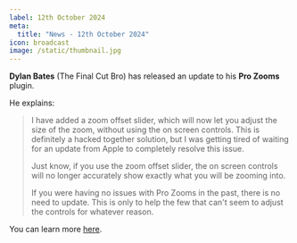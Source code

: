 ```yaml
---
label: 12th October 2024
meta:
  title: "News - 12th October 2024"
icon: broadcast
image: /static/thumbnail.jpg
---
```


**Dylan Bates** (The Final Cut Bro) has released an update to his **Pro Zooms** plugin.

He explains:

> I have added a zoom offset slider, which will now let you adjust the size of the zoom, without using the on screen controls. This is definitely a hacked together solution, but I was getting tired of waiting for an update from Apple to completely resolve this issue.
>
> Just know, if you use the zoom offset slider, the on screen controls will no longer accurately show exactly what you will be zooming into.
>
> If you were having no issues with Pro Zooms in the past, there is no need to update. This is only to help the few that can't seem to adjust the controls for whatever reason.

You can learn more [here](https://thefinalcutbro.com/products/pro-zooms-for-final-cut-pro?variant=41021167370274&currency=USD&utm_campaign=sag_organic&srsltid=AfmBOorxoV44-E_4yF6JcsL_aqxIxqfW6TnHnzDCOR3DpYUO1KjkDamsVGw&utm_content=YT3-tWvxgW-YCS0YHKpHZ98oGHDu-NVcdznbxBSoAdiSMxTQ9E16MGnj6O4QpB_z6C4kCzKv7JxN9pCFSFjo_Bbt_n1LEreg-xMEZ2K7vSAjYg&utm_term=UCYlZLHOzom9-MryCEodaoXg&utm_medium=product_shelf&utm_source=youtube).